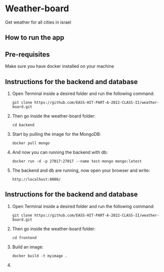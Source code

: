 # Weather-board
Get weather for all cities in israel

## How to run the app
## Pre-requisites

Make sure you have docker installed on your machine

## Instructions for the backend and database 
1. Open Terminal inside a desired folder and run the following command:
   ```
   git clone https://github.com/EASS-HIT-PART-A-2022-CLASS-II/weather-board.git
   ```
   
2. Then go inside the weather-board folder:
   ```
   cd backend
   ```
   
3. Start by pulling the image for the MongoDB:
   ```
   docker pull mongo
   ```
4. And now you can running the backend with db:
   ```
   docker run -d -p 27017:27017 --name test-mongo mongo:latest
   ```
5. The backend and db are running, now open your browser and write:
   ```
   http://localhost:8000/
   ```
## Instructions for the backend and database 
1. Open Terminal inside a desired folder and run the following command:
   ```
   git clone https://github.com/EASS-HIT-PART-A-2022-CLASS-II/weather-board.git
   ```
2. Then go inside the weather-board folder:
   ```
   cd frontend
   ```
3. Build an image:
   ```
   docker build -t myimage .
   ```
4. 
    
 

   
